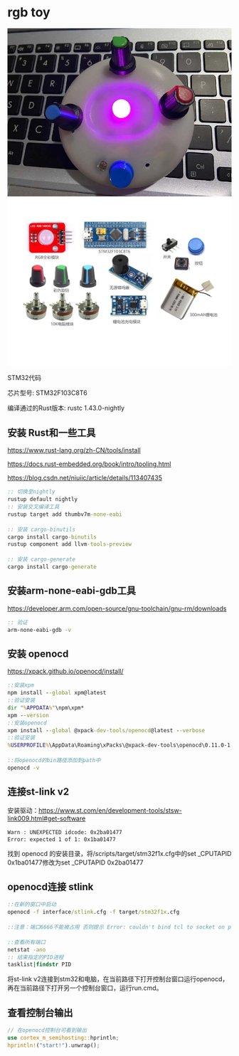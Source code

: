 # rgb toy

<img src="images/picture.jpg">

<img src="images/hardware.jpg">

STM32代码

芯片型号: STM32F103C8T6

编译通过的Rust版本: rustc 1.43.0-nightly

## 安装 Rust和一些工具

https://www.rust-lang.org/zh-CN/tools/install

https://docs.rust-embedded.org/book/intro/tooling.html

https://blog.csdn.net/niuiic/article/details/113407435

```bat
:: 切换至nightly
rustup default nightly
:: 安装交叉编译工具
rustup target add thumbv7m-none-eabi

:: 安装 cargo-binutils
cargo install cargo-binutils
rustup component add llvm-tools-preview

:: 安装 cargo-generate
cargo install cargo-generate
```

## 安装arm-none-eabi-gdb工具

https://developer.arm.com/open-source/gnu-toolchain/gnu-rm/downloads

```bat
:: 验证
arm-none-eabi-gdb -v
```

## 安装 openocd

https://xpack.github.io/openocd/install/

```bat
::安装xpm
npm install --global xpm@latest
::验证安装
dir "%APPDATA%"\npm\xpm*
xpm --version
::安装openocd
xpm install --global @xpack-dev-tools/openocd@latest --verbose
::验证安装
%USERPROFILE%\AppData\Roaming\xPacks\@xpack-dev-tools\openocd\0.11.0-1.1\.content\bin\openocd.exe --version

::将openocd的bin路径添加到path中
openocd -v

```

## 连接st-link v2

安装驱动：https://www.st.com/en/development-tools/stsw-link009.html#get-software

```text
Warn : UNEXPECTED idcode: 0x2ba01477
Error: expected 1 of 1: 0x1ba01477
```

找到 openocd 的安装目录，将/scripts/target/stm32f1x.cfg中的set _CPUTAPID 0x1ba01477修改为set _CPUTAPID 0x2ba01477

## openocd连接 stlink
```bat
::在新的窗口中启动
openocd -f interface/stlink.cfg -f target/stm32f1x.cfg

::注意：端口6666不能被占用 否则提示 Error: couldn't bind tcl to socket on port 6666: No error

::查看所有端口
netstat -ano
:: 结束指定的PID进程
tasklist|findstr PID
```

将st-link v2连接到stm32和电脑，在当前路径下打开控制台窗口运行openocd，再在当前路径下打开另一个控制台窗口，运行run.cmd。

## 查看控制台输出

```rust
// 在openocd控制台可看到输出
use cortex_m_semihosting::hprintln;
hprintln!("start!").unwrap();
```